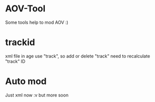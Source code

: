 # AOV-Tool
Some tools help to mod AOV :)

# trackid
xml file in age use "track", so add or delete "track" need to recalculate "track" ID

# Auto mod
Just xml now :v 
but more soon
